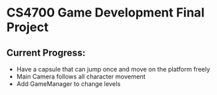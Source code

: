 # CS4700 Game Development Final Project
## Current Progress:
* Have a capsule that can jump once and move on the platform freely
* Main Camera follows all character movement
* Add GameManager to change levels
